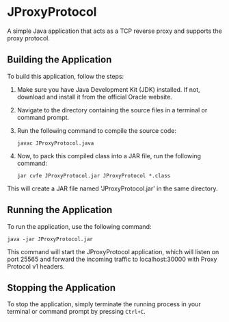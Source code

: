# JProxyProtocol

A simple Java application that acts as a TCP reverse proxy and supports the proxy protocol.

## Building the Application

To build this application, follow the steps:

1. Make sure you have Java Development Kit (JDK) installed. If not, download and install it from the official Oracle website.

2. Navigate to the directory containing the source files in a terminal or command prompt.

3. Run the following command to compile the source code:

    ```
    javac JProxyProtocol.java
    ```

4. Now, to pack this compiled class into a JAR file, run the following command:

    ```
    jar cvfe JProxyProtocol.jar JProxyProtocol *.class
    ```

This will create a JAR file named 'JProxyProtocol.jar' in the same directory.

## Running the Application

To run the application, use the following command:

   ```
   java -jar JProxyProtocol.jar
   ```


This command will start the JProxyProtocol application, which will listen on port 25565 and forward the incoming traffic to localhost:30000 with Proxy Protocol v1 headers.

## Stopping the Application

To stop the application, simply terminate the running process in your terminal or command prompt by pressing `Ctrl+C`.


